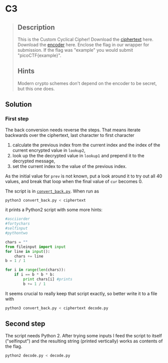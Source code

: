 # C3 #

> ## Description ##
>
> This is the Custom Cyclical Cipher! Download the
> [ciphertext](ciphertext) here. Download the [encoder](convert.py)
> here. Enclose the flag in our wrapper for submission. If the flag
> was "example" you would submit "picoCTF{example}".
>
> ## Hints ##
>
> Modern crypto schemes don't depend on the encoder to be secret, but
> this one does.

## Solution ##

### First step ###

The back conversion needs reverse the steps. That means iterate
  backwards over the ciphertext, last character to first character

1. calculate the previous index from the current index and the index
  of the current encrypted value in `lookup2`,
2. look up the the decrypted value in `lookup1` and prepend it to the
   decrypted message,
3. set the current index to the value of the previous index.

As the initial value for `prev` is not known, put a look around it to
try out all 40 values, and break that loop when the final value of
`cur` becomes 0.

The script is in [`convert_back.py`](convert_back.py). When run as

``` bash
python3 convert_back.py < ciphertext 
```

it prints a Python2 script with some more hints:

``` python
#asciiorder
#fortychars
#selfinput
#pythontwo

chars = ""
from fileinput import input
for line in input():
    chars += line
b = 1 / 1

for i in range(len(chars)):
    if i == b * b * b:
        print chars[i] #prints
        b += 1 / 1
```

It seems crucial to really keep that script exactly, so better write
it to a file with

``` bash
python3 convert_back.py < ciphertext decode.py
```

## Second step ##

The script needs Python 2. After trying some inputs I feed the script
to itself ("selfinput") and the resulting string (printed vertically)
works as contents of the flag. 

``` bash
python2 decode.py < decode.py
```

